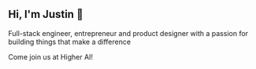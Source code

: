## Hi, I'm Justin 👋

Full-stack engineer, entrepreneur and product designer with a passion for building things that make a difference

Come join us at Higher AI!
